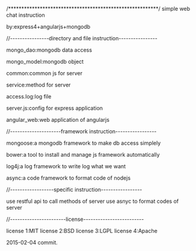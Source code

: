 /*********************************************************/
simple web chat instruction

by:express4+angularjs+mongodb

//----------------directory and file instruction----------------

mongo_dao:mongodb data access

mongo_model:mongodb object

common:common js for server

service:method for server

access.log:log file

server.js:config for express application

angular_web:web application of angularjs

//---------------------framework instruction-----------------

mongoose:a mongodb framework to make db access simplely

bower:a tool to install and manage js framework automatically

log4j:a log framework to write log what we want

async:a code framework to format code of nodejs

//------------------specific instruction-----------------

use restful api to call methods of server
use asnyc to format codes of server

//-----------------------license-------------------------

license 1:MIT
license 2:BSD
license 3:LGPL
license 4:Apache

2015-02-04 commit.







